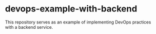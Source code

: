 # devops-example-with-backend
This repository serves as an example of implementing DevOps practices with a backend service.

